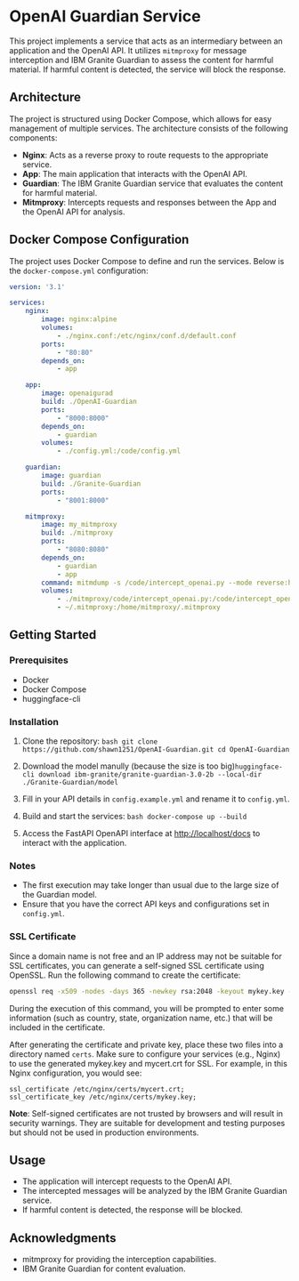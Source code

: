 # OpenAI Guardian Service

This project implements a service that acts as an intermediary between an application and the OpenAI API. It utilizes `mitmproxy` for message interception and IBM Granite Guardian to assess the content for harmful material. If harmful content is detected, the service will block the response.

## Architecture

The project is structured using Docker Compose, which allows for easy management of multiple services. The architecture consists of the following components:

- **Nginx**: Acts as a reverse proxy to route requests to the appropriate service.
- **App**: The main application that interacts with the OpenAI API.
- **Guardian**: The IBM Granite Guardian service that evaluates the content for harmful material.
- **Mitmproxy**: Intercepts requests and responses between the App and the OpenAI API for analysis.

## Docker Compose Configuration

The project uses Docker Compose to define and run the services. Below is the `docker-compose.yml` configuration:

```yaml
version: '3.1'

services:
    nginx:
        image: nginx:alpine
        volumes:
            - ./nginx.conf:/etc/nginx/conf.d/default.conf
        ports:
            - "80:80"
        depends_on:
            - app

    app:
        image: openaigurad
        build: ./OpenAI-Guardian
        ports:
            - "8000:8000"
        depends_on:
            - guardian
        volumes:
            - ./config.yml:/code/config.yml

    guardian:
        image: guardian
        build: ./Granite-Guardian
        ports:
            - "8001:8000"

    mitmproxy:
        image: my_mitmproxy
        build: ./mitmproxy
        ports:
            - "8080:8080"
        depends_on:
            - guardian
            - app
        command: mitmdump -s /code/intercept_openai.py --mode reverse:https://api.openai.com
        volumes:
            - ./mitmproxy/code/intercept_openai.py:/code/intercept_openai.py
            - ~/.mitmproxy:/home/mitmproxy/.mitmproxy
```

## Getting Started

### Prerequisites

- Docker
- Docker Compose
- huggingface-cli

### Installation

1. Clone the repository:
        ```bash
        git clone https://github.com/shawn1251/OpenAI-Guardian.git
        cd OpenAI-Guardian
        ```
2. Download the model manully (because the size is too big)`huggingface-cli download ibm-granite/granite-guardian-3.0-2b --local-dir ./Granite-Guardian/model`

3. Fill in your API details in `config.example.yml` and rename it to `config.yml`.

4. Build and start the services:
        ```bash
        docker-compose up --build
        ```

5. Access the FastAPI OpenAPI interface at [http://localhost/docs](http://localhost:80/docs) to interact with the application.

### Notes

- The first execution may take longer than usual due to the large size of the Guardian model.
- Ensure that you have the correct API keys and configurations set in `config.yml`.
### SSL Certificate

Since a domain name is not free and an IP address may not be suitable for SSL certificates, you can generate a self-signed SSL certificate using OpenSSL. Run the following command to create the certificate:

```bash
openssl req -x509 -nodes -days 365 -newkey rsa:2048 -keyout mykey.key -out mycert.crt
```
During the execution of this command, you will be prompted to enter some information (such as country, state, organization name, etc.) that will be included in the certificate.

After generating the certificate and private key, place these two files into a directory named `certs`. Make sure to configure your services (e.g., Nginx) to use the generated mykey.key and mycert.crt for SSL. For example, in this Nginx configuration, you would see:
```nginx
ssl_certificate /etc/nginx/certs/mycert.crt;
ssl_certificate_key /etc/nginx/certs/mykey.key;
```
**Note**: Self-signed certificates are not trusted by browsers and will result in security warnings. They are suitable for development and testing purposes but should not be used in production environments.

## Usage

- The application will intercept requests to the OpenAI API.
- The intercepted messages will be analyzed by the IBM Granite Guardian service.
- If harmful content is detected, the response will be blocked.

## Acknowledgments

- mitmproxy for providing the interception capabilities.
- IBM Granite Guardian for content evaluation.